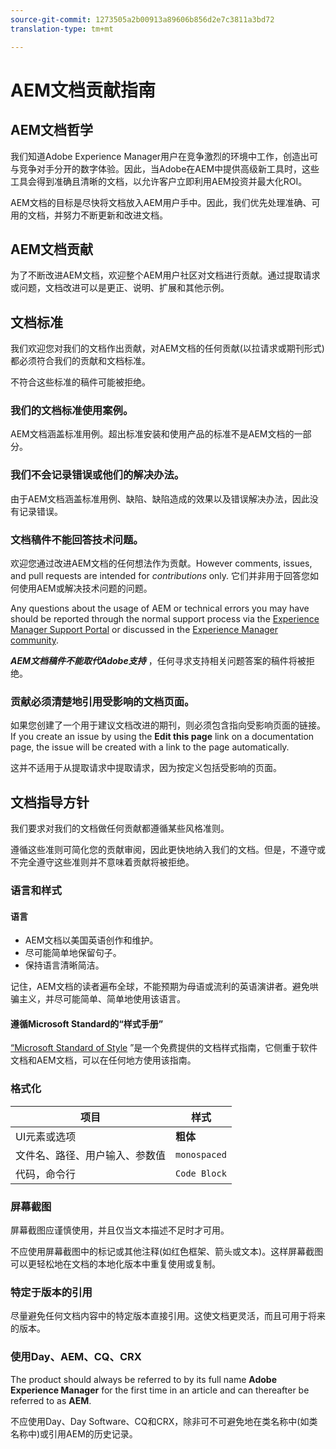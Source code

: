 ```yaml
---
source-git-commit: 1273505a2b00913a89606b856d2e7c3811a3bd72
translation-type: tm+mt

---
```

# AEM文档贡献指南

## AEM文档哲学

我们知道Adobe Experience Manager用户在竞争激烈的环境中工作，创造出可与竞争对手分开的数字体验。因此，当Adobe在AEM中提供高级新工具时，这些工具会得到准确且清晰的文档，以允许客户立即利用AEM投资并最大化ROI。

AEM文档的目标是尽快将文档放入AEM用户手中。因此，我们优先处理准确、可用的文档，并努力不断更新和改进文档。

## AEM文档贡献

为了不断改进AEM文档，欢迎整个AEM用户社区对文档进行贡献。通过提取请求或问题，文档改进可以是更正、说明、扩展和其他示例。

## 文档标准

我们欢迎您对我们的文档作出贡献，对AEM文档的任何贡献(以拉请求或期刊形式)都必须符合我们的贡献和文档标准。

不符合这些标准的稿件可能被拒绝。

### 我们的文档标准使用案例。

AEM文档涵盖标准用例。超出标准安装和使用产品的标准不是AEM文档的一部分。

### 我们不会记录错误或他们的解决办法。

由于AEM文档涵盖标准用例、缺陷、缺陷造成的效果以及错误解决办法，因此没有记录错误。

### 文档稿件不能回答技术问题。

欢迎您通过改进AEM文档的任何想法作为贡献。However comments, issues, and pull requests are intended for *contributions* only. 它们并非用于回答您如何使用AEM或解决技术问题的问题。

Any questions about the usage of AEM or technical errors you may have should be reported through the normal support process via the [Experience Manager Support Portal](https://daycare.day.com/home.html) or discussed in the [Experience Manager community](http://help-forums.adobe.com/content/adobeforums/en/experience-manager-forum/adobe-experience-manager.html).

***AEM文档稿件不能取代Adobe支持*** ，任何寻求支持相关问题答案的稿件将被拒绝。

### 贡献必须清楚地引用受影响的文档页面。

如果您创建了一个用于建议文档改进的期刊，则必须包含指向受影响页面的链接。If you create an issue by using the **Edit this page** link on a documentation page, the issue will be created with a link to the page automatically.

这并不适用于从提取请求中提取请求，因为按定义包括受影响的页面。

## 文档指导方针

我们要求对我们的文档做任何贡献都遵循某些风格准则。

遵循这些准则可简化您的贡献审阅，因此更快地纳入我们的文档。但是，不遵守或不完全遵守这些准则并不意味着贡献将被拒绝。

### 语言和样式

#### 语言

* AEM文档以美国英语创作和维护。
* 尽可能简单地保留句子。
* 保持语言清晰简洁。

记住，AEM文档的读者遍布全球，不能预期为母语或流利的英语演讲者。避免哄骗主义，并尽可能简单、简单地使用该语言。

#### 遵循Microsoft Standard的“样式手册”

[“Microsoft Standard of Style](https://docs.microsoft.com/en-us/style-guide/welcome/) ”是一个免费提供的文档样式指南，它侧重于软件文档和AEM文档，可以在任何地方使用该指南。

### 格式化

| 项目 | 样式 |
|---|---|
| UI元素或选项 | **粗体** |
| 文件名、路径、用户输入、参数值 | `monospaced` |
| 代码，命令行 | ```Code Block``` |

### 屏幕截图

屏幕截图应谨慎使用，并且仅当文本描述不足时才可用。

不应使用屏幕截图中的标记或其他注释(如红色框架、箭头或文本)。这样屏幕截图可以更轻松地在文档的本地化版本中重复使用或复制。

### 特定于版本的引用

尽量避免任何文档内容中的特定版本直接引用。这使文档更灵活，而且可用于将来的版本。

### 使用Day、AEM、CQ、CRX

The product should always be referred to by its full name **Adobe Experience Manager** for the first time in an article and can thereafter be referred to as **AEM**.

不应使用Day、Day Software、CQ和CRX，除非可不可避免地在类名称中(如类名称中)或引用AEM的历史记录。